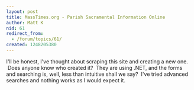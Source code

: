 ```yaml
---
layout: post
title: MassTimes.org - Parish Sacramental Information Online
author: Matt K
nid: 61
redirect_from:
  - /forum/topics/61/
created: 1248205380
---
```

<p>I&#39;ll be honest, I&#39;ve thought about scraping this site and creating a new one. &nbsp;Does anyone know who created it?&nbsp;&nbsp;They are using .NET, and the forms and searching is, well, less than intuitive shall we say? &nbsp;I&#39;ve tried advanced searches and nothing works as I&nbsp;would expect it.&nbsp;</p>
